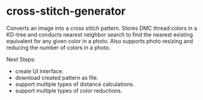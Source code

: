 # cross-stitch-generator
Converts an image into a cross stitch pattern. Stores DMC thread colors in a KD-tree and conducts nearest neighbor search to find the nearest existing equivalent for any given color in a photo. Also supports photo resizing and reducing the number of colors in a photo.

Next Steps:
- create UI interface.
- download created pattern as file.
- support multiple types of distance calculations.
- support multiple types of color reductions.
